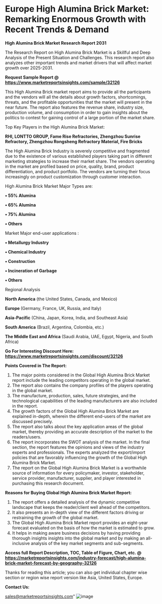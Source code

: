   # Europe High Alumina Brick Market: Remarking Enormous Growth with Recent Trends & Demand

<strong>High Alumina Brick Market Research Report 2031</strong>

The Research Report on High Alumina Brick Market is a Skillful and Deep Analysis of the Present Situation and Challenges. This research report also analyzes other important trends and market drivers that will affect market growth over 2025-2031.

<strong>Request Sample Report @ <a href=https://www.marketreportsinsights.com/sample/32126>https://www.marketreportsinsights.com/sample/32126</a></strong>

This High Alumina Brick market report aims to provide all the participants and the vendors will all the details about growth factors, shortcomings, threats, and the profitable opportunities that the market will present in the near future. The report also features the revenue share, industry size, production volume, and consumption in order to gain insights about the politics to contest for gaining control of a large portion of the market share.

Top Key Players in the High Alumina Brick Market:

<strong>RHI, LONTTO GROUP, Fame Rise Refractories, Zhengzhou Sunrise Refractory, Zhengzhou Rongsheng Refractory Material, Fire Bricks</strong>

The High Alumina Brick Industry is severely competitive and fragmented due to the existence of various established players taking part in different marketing strategies to increase their market share. The vendors operating in the market are profiled based on price, quality, brand, product differentiation, and product portfolio. The vendors are turning their focus increasingly on product customization through customer interaction.

High Alumina Brick Market Major Types are:

<strong>• 55% Alumina

• 65% Alumina

• 75% Alumina

• Others</strong>

Market Major end-user applications :

<strong>• Metallurgy Industry

• Chemical Industry

• Construction

• Incineration of Garbage

• Others</strong>

Regional Analysis

</u><strong><b>North America</b></strong> (the United States, Canada, and Mexico)

<strong><b>Europe </b></strong>(Germany, France, UK, Russia, and Italy)

<strong><b>Asia-Pacific</b></strong> (China, Japan, Korea, India, and Southeast Asia)

<strong><b>South America</b></strong> (Brazil, Argentina, Colombia, etc.)

<strong><b>The Middle East and Africa</b></strong> (Saudi Arabia, UAE, Egypt, Nigeria, and South Africa)

<strong>Go For Interesting Discount Here: <a href=https://www.marketreportsinsights.com/discount/32126>https://www.marketreportsinsights.com/discount/32126</a></strong>

<strong>Points Covered in The Report:</strong>
<ol>
  <li>The major points considered in the Global High Alumina Brick Market report include the leading competitors operating in the global market.</li>
  <li>The report also contains the company profiles of the players operating in the global market.</li>
  <li>The manufacture, production, sales, future strategies, and the technological capabilities of the leading manufacturers are also included in the report.</li>
  <li>The growth factors of the Global High Alumina Brick Market are explained in-depth, wherein the different end-users of the market are discussed precisely.</li>
  <li>The report also talks about the key application areas of the global market, thereby providing an accurate description of the market to the readers/users.</li>
  <li>The report incorporates the SWOT analysis of the market. In the final section, the report features the opinions and views of the industry experts and professionals. The experts analyzed the export/import policies that are favorably influencing the growth of the Global High Alumina Brick Market.</li>
  <li>The report on the Global High Alumina Brick Market is a worthwhile source of information for every policymaker, investor, stakeholder, service provider, manufacturer, supplier, and player interested in purchasing this research document.</li>
</ol>
<strong>Reasons for Buying Global High Alumina Brick Market Report:</strong>

<ol>
  <li>The report offers a detailed analysis of the dynamic competitive landscape that keeps the reader/client well ahead of the competitors.</li>
  <li>It also presents an in-depth view of the different factors driving or restraining the growth of the global market.</li>
  <li>The Global High Alumina Brick Market report provides an eight-year forecast evaluated on the basis of how the market is estimated to grow.</li>
  <li>It helps in making aware business decisions by having providing thorough insights insights into the global market and by making an all-inclusive analysis of the key market segments and sub-segments.</li>
</ol>
<strong>Access full Report Description, TOC, Table of Figure, Chart, etc. @ <a href=https://marketreportsinsights.com/industry-forecast/high-alumina-brick-market-forecast-by-geography-32126>https://marketreportsinsights.com/industry-forecast/high-alumina-brick-market-forecast-by-geography-32126</a></strong>


Thanks for reading this article; you can also get individual chapter wise section or region wise report version like Asia, United States, Europe.

<strong>Contact Us:</strong>

sales@marketreportsinsights.com"
![image](https://github.com/user-attachments/assets/dad90da7-4061-4656-b945-470aac9f6e72)
